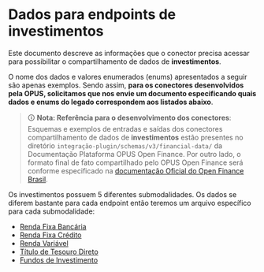 # Dados para endpoints de investimentos

Este documento descreve as informações que o conector precisa acessar para possibilitar o compartilhamento de dados de **investimentos**.

O nome dos dados e valores enumerados (enums) apresentados a seguir são apenas exemplos. Sendo assim, **para os conectores desenvolvidos pela OPUS, solicitamos que nos envie um documento especificando quais dados e enums do legado correspondem aos listados abaixo**.

> 🛈 **Nota: Referência para o desenvolvimento dos conectores**: Esquemas e exemplos de entradas e saídas dos conectores compartilhamento de dados de **investimentos** estão presentes no diretório `integração-plugin/schemas/v3/financial-data/` da Documentação Plataforma OPUS Open Finance. Por outro lado, o formato final de fato compartilhado pelo OPUS Open Finance será conforme especificado na [documentação Oficial do Open Finance Brasil](https://openfinancebrasil.atlassian.net/wiki/spaces/OF/pages/103284839/DC+APIs+-+Investimentos).

Os investimentos possuem 5 diferentes submodalidades. Os dados se diferem bastante para cada endpoint então teremos um arquivo específico para cada submodalidade:

- [Renda Fixa Bancária](dados_renda_fixa_bancaria.md)
- [Renda Fixa Crédito](dados_renda_fixa_credito.md)
- [Renda Variável](dados_renda_variavel.md)
- [Título de Tesouro Direto](dados_titulo_tesouro_direto.md)
- [Fundos de Investimento](dados_titulo_investimento.md)
